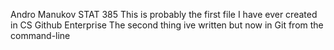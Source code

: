 Andro Manukov STAT 385 This is probably the first file I have ever created in CS Github Enterprise
The second thing ive written but now in Git from the command-line

